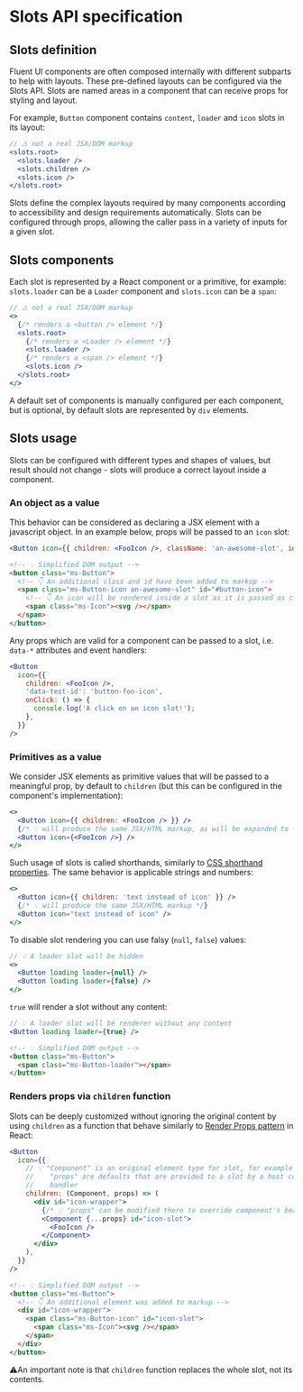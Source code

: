 # Slots API specification

## Slots definition

Fluent UI components are often composed internally with different subparts to help with layouts. These pre-defined layouts can be configured via the Slots API. Slots are named areas in a component that can receive props for styling and layout.

For example, `Button` component contains `content`, `loader` and `icon` slots in its layout:

```jsx
// ⚠️ not a real JSX/DOM markup
<slots.root>
  <slots.loader />
  <slots.children />
  <slots.icon />
</slots.root>
```

Slots define the complex layouts required by many components according to accessibility and design requirements automatically. Slots can be configured through props, allowing the caller pass in a variety of inputs for a given slot.

## Slots components

Each slot is represented by a React component or a primitive, for example: `slots.loader` can be a `Loader` component and `slots.icon` can be a `span`:

```jsx
// ⚠️ not a real JSX/DOM markup
<>
  {/* renders a <button /> element */}
  <slots.root>
    {/* renders a <Loader /> element */}
    <slots.loader />
    {/* renders a <span /> element */}
    <slots.icon />
  </slots.root>
</>
```

A default set of components is manually configured per each component, but is optional, by default slots are represented by `div` elements.

## Slots usage

Slots can be configured with different types and shapes of values, but result should not change - slots will produce a correct layout inside a component.

### An object as a value

This behavior can be considered as declaring a JSX element with a javascript object. In an example below, props will be passed to an `icon` slot:

```jsx
<Button icon={{ children: <FooIcon />, className: 'an-awesome-slot', id: '#button-icon' }} />
```

```html
<!-- 💡 Simplified DOM output -->
<button class="ms-Button">
  <!-- 👇 An additional class and id have been added to markup -->
  <span class="ms-Button-icon an-awesome-slot" id="#button-icon">
    <!-- 👇 An icon will be rendered inside a slot as it is passed as children -->
    <span class="ms-Icon"><svg /></span>
  </span>
</button>
```

Any props which are valid for a component can be passed to a slot, i.e. `data-*` attributes and event handlers:

```jsx
<Button
  icon={{
    children: <FooIcon />,
    'data-test-id': 'button-foo-icon',
    onClick: () => {
      console.log('A click on an icon slot!');
    },
  }}
/>
```

### Primitives as a value

We consider JSX elements as primitive values that will be passed to a meaningful prop, by default to `children` (but this can be configured in the component's implementation):

```jsx
<>
  <Button icon={{ children: <FooIcon /> }} />
  {/* 💡 will produce the same JSX/HTML markup, as will be expanded to { children: <FooIcon /> } */}
  <Button icon={<FooIcon />} />
</>
```

Such usage of slots is called shorthands, similarly to [CSS shorthand properties](https://developer.mozilla.org/en-US/docs/Web/CSS/Shorthand_properties). The same behavior is applicable strings and numbers:

```jsx
<>
  <Button icon={{ children: 'text instead of icon' }} />
  {/* 💡 will produce the same JSX/HTML markup */}
  <Button icon="text instead of icon" />
</>
```

To disable slot rendering you can use falsy (`null`, `false`) values:

```jsx
// 💡 A loader slot will be hidden
<>
  <Button loading loader={null} />
  <Button loading loader={false} />
</>
```

`true` will render a slot without any content:

```jsx
// 💡 A loader slot will be renderer without any content
<Button loading loader={true} />
```

```html
<!-- 💡 Simplified DOM output -->
<button class="ms-Button">
  <span class="ms-Button-loader"></span>
</button>
```

### Renders props via `children` function

Slots can be deeply customized without ignoring the original content by using `children` as a function that behave similarly to [Render Props pattern](https://reactjs.org/docs/render-props.html) in React:

```jsx
<Button
  icon={{
    // 💡 "Component" is an original element type for slot, for example, it can be a "span"
    //    "props" are defaults that are provided to a slot by a host component, for example, may contain "onClick"
    //    handler
    children: (Component, props) => (
      <div id="icon-wrapper">
        {/* 💡 "props" can be modified there to override component's behavior */}
        <Component {...props} id="icon-slot">
          <FooIcon />
        </Component>
      </div>
    ),
  }}
/>
```

```html
<!-- 💡 Simplified DOM output -->
<button class="ms-Button">
  <!-- 👇 An additional element was added to markup -->
  <div id="icon-wrapper">
    <span class="ms-Button-icon" id="icon-slot">
      <span class="ms-Icon"><svg /></span>
    </span>
  </div>
</button>
```

⚠️An important note is that `children` function replaces the whole slot, not its contents.
